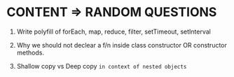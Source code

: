 # CONTENT => RANDOM QUESTIONS

1. Write polyfill of forEach, map, reduce, filter, setTimeout, setInterval

2. Why we should not declear a f/n inside class constructor OR constructor methods.

3. Shallow copy vs Deep copy ```in context of nested objects``` 
